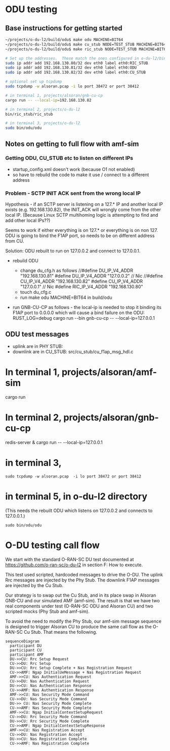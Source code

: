 # ODU testing
## Base instructions for getting started 
```sh
~/projects/o-du-l2/build/odu$ make odu MACHINE=BIT64
~/projects/o-du-l2/build/odu$ make cu_stub NODE=TEST_STUB MACHINE=BIT64
~/projects/o-du-l2/build/odu$ make ric_stub NODE=TEST_STUB MACHINE=BIT64

# Set up the addresses.  These match the ones configured in o-du-l2/bin/odu/config/startup_config.xml
sudo ip addr add 192.168.130.80/32 dev eth0 label eth0:RIC_STUB
sudo ip addr add 192.168.130.81/32 dev eth0 label eth0:ODU
sudo ip addr add 192.168.130.82/32 dev eth0 label eth0:CU_STUB

# optional set up tcpdump
sudo tcpdump -w alsoran.pcap -i lo port 38472 or port 38412

# in terminal 1, projects/alsoran/gnb-cu-cp
cargo run -- --local-ip=192.168.130.82

# in terminal 2, projects/o-du-l2
bin/ric_stub/ric_stub

# in terminal 3, projects/o-du-l2
sudo bin/odu/odu

```

## Notes on getting to full flow with amf-sim

### Getting ODU, CU_STUB etc to listen on different IPs

-  startup_config.xml doesn't work (because O1 not enabled)
-  so have to rebuild the code to make it use / connect to a different address

### Problem - SCTP INIT ACK sent from the wrong local IP
Hypothesis - if an SCTP server is listening on a 127.* IP and another local IP exists (e.g. 192.168.130.82), the INIT_ACK will wrongly come from the other local IP.  (Because Linux SCTP multihoming logic is attempting to find and add other local IPs??)

Seems to work if either everything is on 127.* or everything is on non 127.  ODU is going to bind the F1AP port, so needs to be on different address from CU.

Solution: ODU rebuilt to run on 127.0.0.2 and connect to 127.0.0.1.
- rebuild ODU
  - change du_cfg.h as follows 
//#define DU_IP_V4_ADDR "192.168.130.81"
#define DU_IP_V4_ADDR "127.0.0.2" // Nic
//#define CU_IP_V4_ADDR "192.168.130.82"
#define CU_IP_V4_ADDR "127.0.0.1"  // Nic
#define RIC_IP_V4_ADDR "192.168.130.80"
  - touch du_cfg.c
  - run make odu MACHINE=BIT64 in build/odu

- run GNB-CU-CP as follows - the local-ip is needed to stop it binding its F1AP port to 0.0.0.0
  which will cause a bind failure on the ODU: RUST_LOG=debug cargo run --bin gnb-cu-cp -- --local-ip=127.0.0.1
 
## ODU test messages

- uplink are in PHY STUB: 
- downlink are in CU_STUB: src/cu_stub/cu_f1ap_msg_hdl.c

# In terminal 1, projects/alsoran/amf-sim
cargo run

# In terminal 2, projects/alsoran/gnb-cu-cp
redis-server &
cargo run -- --local-ip=127.0.0.1

# in terminal 3, 
```
sudo tcpdump -w alsoran.pcap  -i lo port 38472 or port 38412
```

# in terminal 5, in o-du-l2 directory
(This needs the rebuilt ODU which listens on 127.0.0.2 and connects to 127.0.0.1.)
```
sudo bin/odu/odu
```


# O-DU testing call flow
We start with the standard O-RAN-SC DU test documented at https://github.com/o-ran-sc/o-du-l2 in section F: How to execute.

This test used scripted, hardcoded messages to drive the O-DU.  The uplink Rrc messages are injected by the Phy Stub.  The downlink F1AP messages are injected by the Cu Stub.  

Our strategy is to swap out the Cu Stub, and in its place swap in Alsoran GNB-CU and our simulated AMF (amf-sim).  The result is that we have two real components under test (O-RAN-SC ODU and Alsoran CU) and two scripted mocks (Phy Stub and amf-sim).

To avoid the need to modify the Phy Stub, our amf-sim message sequence is designed to trigger Alsoran CU to produce the same call flow as the O-RAN-SC Cu Stub.  That means the following.

```mermaid
sequenceDiagram
  participant DU
  participant CU
  participant AMF
  DU->>CU: Rrc Setup Request
  CU->>DU: Rrc Setup
  DU->>CU: Rrc Setup Complete + Nas Registration Request
  CU->>AMF: Ngap InitialUeMessage + Nas Registration Request
  AMF->>CU: Nas Authentication Request
  CU->>DU: Nas Authentication Request
  DU->>CU: Nas Authentication Response
  CU->>AMF: Nas Authentication Response
  AMF->>CU: Nas Security Mode Command 
  CU->>DU: Nas Security Mode Command
  DU->> CU: Nas Security Mode Complete
  CU->>AMF: Nas Security Mode Complete
  AMF->>CU: Ngap InitialContextSetupRequest
  CU->>DU: Rrc Security Mode Command
  DU->>CU: Rrc Security Mode Complete
  CU->>AMF: Ngap InitialContextSetupResponse
  AMF->>CU: Nas Registration Accept 
  CU->>DU: Nas Registration Accept
  DU->>CU: Nas Registration Complete
  CU->>AMF: Nas Registration Complete
```